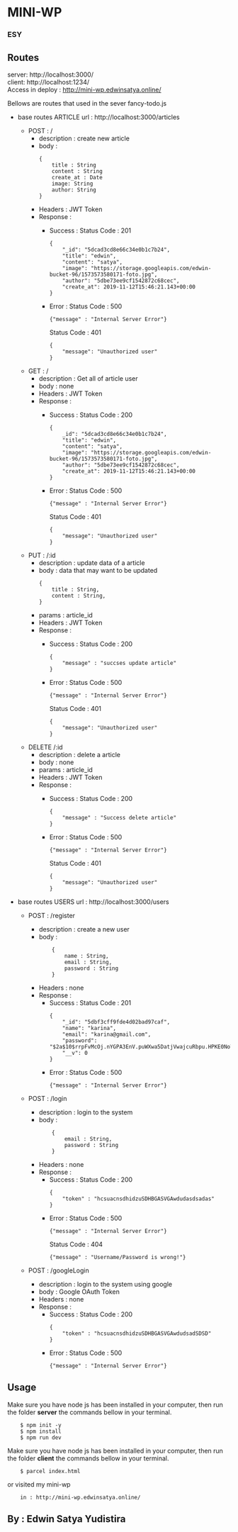 # MINI-WP 
### ESY

Routes
---
server: http://localhost:3000/<br>
client: http://localhost:1234/<br>
Access in deploy : http://mini-wp.edwinsatya.online/ 

Bellows are routes that used in the sever fancy-todo.js

- base routes ARTICLE url : http://localhost:3000/articles

    - POST : /
        - description : create new article
        - body :
            ```
            {
                title : String
                content : String
                create_at : Date
                image: String
                author: String
            }
            ```
        - Headers : JWT Token
        - Response :
            - Success :
                Status Code : 201
                ``` 
                {
                    "_id": "5dcad3cd8e66c34e0b1c7b24",
                    "title": "edwin",
                    "content": "satya",
                    "image": "https://storage.googleapis.com/edwin-bucket-96/1573573580171-foto.jpg",
                    "author": "5dbe73ee9cf1542872c68cec",
                    "create_at": 2019-11-12T15:46:21.143+00:00
                }
                ```
            - Error :
                Status Code : 500
                ```
                {"message" : "Internal Server Error"}
                ```

                Status Code : 401
                ```
                {
                    "message": "Unauthorized user"
                }
                ```
    - GET : /
        - description : Get all of article user
        - body : none
        - Headers : JWT Token
        - Response :
            - Success :
                Status Code : 200
                ``` 
                {
                    _id": "5dcad3cd8e66c34e0b1c7b24",
                    "title": "edwin",
                    "content": "satya",
                    "image": "https://storage.googleapis.com/edwin-bucket-96/1573573580171-foto.jpg",
                    "author": "5dbe73ee9cf1542872c68cec",
                    "create_at": 2019-11-12T15:46:21.143+00:00
                }
                ```
            - Error :
                Status Code : 500
                ```
                {"message" : "Internal Server Error"}
                ```

                Status Code : 401
                ```
                {
                    "message": "Unauthorized user"
                }
                ```
    - PUT : /:id
        - description : update data of a article
        - body : data that may want to be updated
            ```
            {
                title : String,
                content : String,
            }
            ```
        - params : article_id
        - Headers : JWT Token
        - Response :
            - Success :
                Status Code : 200
                ``` 
                {
                    "message" : "succses update article"
                }
                ```
            - Error :
                Status Code : 500
                ```
                {"message" : "Internal Server Error"}
                ```

                Status Code : 401
                ```
                {
                    "message": "Unauthorized user"
                }
                ```
    - DELETE /:id
        - description : delete a article
        - body : none
        - params : article_id
        - Headers : JWT Token
        - Response :
            - Success :
                Status Code : 200
                ``` 
                {
                    "message" : "Success delete article"
                }
                ```
            - Error :
                Status Code : 500
                ```
                {"message" : "Internal Server Error"}
                ```

                Status Code : 401
                ```
                {
                    "message": "Unauthorized user"
                }
                ```

- base routes USERS url : http://localhost:3000/users

    - POST : /register
        - description : create a new user
        - body : 
            ```
                { 
                    name : String,
                    email : String,
                    password : String
                }
            ```
        - Headers : none
        - Response :
            - Success :
                Status Code : 201
                ``` 
                {   
                    "_id": "5dbf3cff9fde4d02bad97caf",
                    "name": "karina",
                    "email": "karina@gmail.com",
                    "password": "$2a$10$rrpFvMcOj.nYGPA3EnV.puWXwa5DatjVwajcuRbpu.HPKE0NoTW/K",
                    "__v": 0
                }
                ```
            - Error :
                Status Code : 500
                ```
                {"message" : "Internal Server Error"}
                ```

    - POST : /login
        - description : login to the system
        - body : 
            ```
                { 
                    email : String,
                    password : String
                }
            ```
        - Headers : none
        - Response :
            - Success :
                Status Code : 200
                ``` 
                {   
                    "token" : "hcsuacnsdhidzuSDHBGASVGAwdudasdsadas"
                }
                ```
            - Error :
                Status Code : 500
                ```
                {"message" : "Internal Server Error"}
                ```
                Status Code : 404
                ```
                {"message" : "Username/Password is wrong!"}
                ```

    - POST : /googleLogin
        - description : login to the system using google
        - body : Google OAuth Token
        - Headers : none
        - Response :
            - Success :
                Status Code : 200
                ``` 
                {   
                    "token" : "hcsuacnsdhidzuSDHBGASVGAwdudsadSDSD"
                }
                ```
            - Error :
                Status Code : 500
                ```
                {"message" : "Internal Server Error"}
                ```


Usage
----

Make sure you have node js has been installed in your computer, then run the folder <b>server</b> the commands bellow in your terminal.

```
    $ npm init -y
    $ npm install
    $ npm run dev
```
Make sure you have node js has been installed in your computer, then run the folder <b>client</b> the commands bellow in your terminal.

```
    $ parcel index.html
```

or visited my mini-wp 

```
    in : http://mini-wp.edwinsatya.online/ 
```
## By : Edwin Satya Yudistira